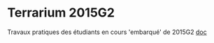 # Terrarium 2015G2
Travaux pratiques des étudiants en cours 'embarqué' de 2015G2
[doc](http://www.micropik.com/PDF/dht11.pdf)
